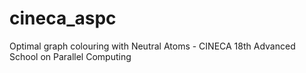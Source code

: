 # cineca_aspc
Optimal graph colouring with Neutral Atoms - CINECA 18th Advanced School on Parallel Computing
